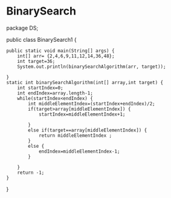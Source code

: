 # BinarySearch
package DS;

public class BinarySearch1 {

	public static void main(String[] args) {
		int[] arr= {2,4,6,9,11,12,14,36,48};
		int target=36;
		System.out.println(binarySearchAlgorithm(arr, target));
		
	}
	static int binarySearchAlgorithm(int[] array,int target) {
		int startIndex=0;
		int endIndex=array.length-1;
		while(startIndex<endIndex) {
			int middleElementIndex=(startIndex+endIndex)/2;
			if(target>array[middleElementIndex]) {
				startIndex=middleElementIndex+1;
				
			}
			else if(target==array[middleElementIndex]) {
				return middleElementIndex ;
			}
			else {
				endIndex=middleElementIndex-1;
			}
			
		}
		return -1;
	}

}
